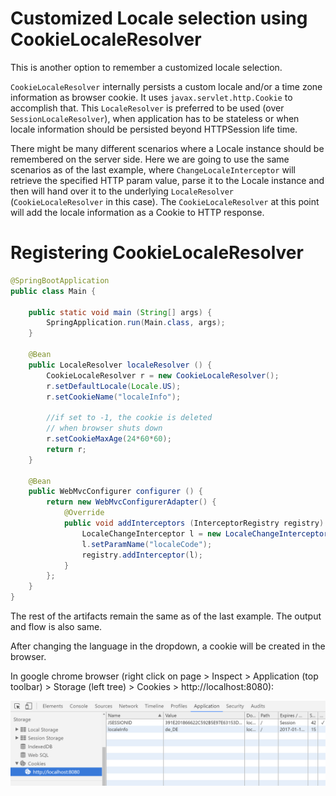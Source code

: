 # Customized Locale selection using CookieLocaleResolver

This is another option to remember a customized locale selection.

`CookieLocaleResolver` internally persists a custom locale and/or a time zone information as browser cookie. It uses `javax.servlet.http.Cookie` to accomplish that. This `LocaleResolver` is preferred to be used (over `SessionLocaleResolver`), when application has to be stateless or when locale information should be persisted beyond HTTPSession life time.

There might be many different scenarios where a Locale instance should be remembered on the server side. Here we are going to use the same scenarios as of the last example, where `ChangeLocaleInterceptor` will retrieve the specified HTTP param value, parse it to the Locale instance and then will hand over it to the underlying `LocaleResolver` (`CookieLocaleResolver` in this case). The `CookieLocaleResolver` at this point will add the locale information as a Cookie to HTTP response.

# Registering CookieLocaleResolver

```java
@SpringBootApplication
public class Main {

    public static void main (String[] args) {
        SpringApplication.run(Main.class, args);
    }

    @Bean
    public LocaleResolver localeResolver () {
        CookieLocaleResolver r = new CookieLocaleResolver();
        r.setDefaultLocale(Locale.US);
        r.setCookieName("localeInfo");

        //if set to -1, the cookie is deleted
        // when browser shuts down
        r.setCookieMaxAge(24*60*60);
        return r;
    }

    @Bean
    public WebMvcConfigurer configurer () {
        return new WebMvcConfigurerAdapter() {
            @Override
            public void addInterceptors (InterceptorRegistry registry) {
                LocaleChangeInterceptor l = new LocaleChangeInterceptor();
                l.setParamName("localeCode");
                registry.addInterceptor(l);
            }
        };
    }
}
```

The rest of the artifacts remain the same as of the last example. The output and flow is also same.

After changing the language in the dropdown, a cookie will be created in the browser.

In google chrome browser (right click on page > Inspect > Application (top toolbar) > Storage (left tree) > Cookies > http://localhost:8080):

![module](images/browser.png)
